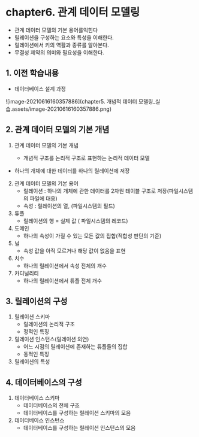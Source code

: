 # chapter6. 관계 데이터 모델링

- 관계 데이터 모델의 기본 용어를익힌다
- 릴레이션을 구성하는 요소와 특성을 이해한다.
- 릴레이션에서 키의 역활과 종류를 알아본다.
- 무결성 제약의 의미와 필요성을 이해한다.



## 1. 이전 학습내용

- 데이터베이스 설계 과정

![image-20210616160357886](chapter5. 개념적 데이터 모델링_실습.assets/image-20210616160357886.png)



## 2. 관계 데이터 모델의 기본 개념

1. 관계 데이터 모델의 기본 개념

   - 개념적 구조를 논리적 구조로 표현하는 논리적 데이터 모델
- 하나의 개체에 대한 데이터를 하나의 릴레이션에 저장
   
2. 관계 데이터 모델의 기본 용어
   - 릴레이션 : 하나의 개체에 관한 데이터를 2차원 테이블 구조로 저장(파일시스템의 파일에 대응)
   - 속성 : 릴레이션의 열, (파일시스템의 필드)
3. 튜플
   - 릴레이션의 행 = 실제 값 ( 파일시스템의 레코드)
4. 도메인
   - 하나의 속성이 가질 수 있는 모든 값의 집합(적합성 판단의 기준)
5. 널
   - 속성 값을 아직 모르거나 해당 값이 없음을 표현
6. 치수
   - 하나의 릴레이션에서 속성 전체의 개수
7. 카디널리티
   - 하나의 릴레이션에서 튜플 전체 개수



## 3. 릴레이션의 구성

1. 릴레이션 스키마
   - 릴레이션의 논리적 구조
   - 정적인 특징
2. 릴레이션 인스턴스(릴레이션 외연)
   - 어느 시점의 릴레이션에 존재하는 튜플들의 집합
   - 동적인 특징
3. 릴레이션의 특성



## 4. 데이터베이스의 구성

1. 데이터베이스 스키마
   - 데이터베이스의 전체 구조
   - 데이터베이스를 구성하는 릴레이션 스키마의 모음
2. 데이터베이스 인스턴스
   - 데이터베이스를 구성하는 릴레이션 인스턴스의 모음






